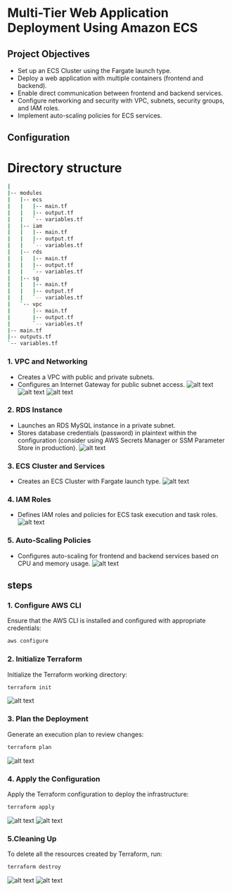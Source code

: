 # Multi-Tier Web Application Deployment Using Amazon ECS

## Project Objectives

- Set up an ECS Cluster using the Fargate launch type.
- Deploy a web application with multiple containers (frontend and backend).
- Enable direct communication between frontend and backend services.
- Configure networking and security with VPC, subnets, security groups, and IAM roles.
- Implement auto-scaling policies for ECS services.

## Configuration
# Directory structure
```bash
|
|-- modules
|   |-- ecs
|   |   |-- main.tf
|   |   |-- output.tf
|   |   `-- variables.tf
|   |-- iam
|   |   |-- main.tf
|   |   |-- output.tf
|   |   `-- variables.tf
|   |-- rds
|   |   |-- main.tf
|   |   |-- output.tf
|   |   `-- variables.tf
|   |-- sg
|   |   |-- main.tf
|   |   |-- output.tf
|   |   `-- variables.tf
|   `-- vpc
|       |-- main.tf
|       |-- output.tf
|       `-- variables.tf
|-- main.tf
|-- outputs.tf
`-- variables.tf

```

### 1. **VPC and Networking**

- Creates a VPC with public and private subnets.
- Configures an Internet Gateway for public subnet access.
![alt text](<image/Screenshot from 2024-09-05 12-13-43.png>)
![alt text](<image/Screenshot from 2024-09-05 12-14-29.png>)
![alt text](<image/Screenshot from 2024-09-05 12-14-43.png>)

### 2. **RDS Instance**

- Launches an RDS MySQL instance in a private subnet.
- Stores database credentials (password) in plaintext within the configuration (consider using AWS Secrets Manager or SSM Parameter Store in production).
![alt text](<image/Screenshot from 2024-09-05 12-16-49.png>)

### 3. **ECS Cluster and Services**

- Creates an ECS Cluster with Fargate launch type.
![alt text](<image/Screenshot from 2024-09-05 12-17-40.png>)

### 4. **IAM Roles**

- Defines IAM roles and policies for ECS task execution and task roles.
![alt text](<image/Screenshot from 2024-09-05 12-19-16.png>)
### 5. **Auto-Scaling Policies**

- Configures auto-scaling for frontend and backend services based on CPU and memory usage.
![alt text](<image/Screenshot from 2024-09-05 12-30-40.png>)

## steps

### 1. **Configure AWS CLI**

Ensure that the AWS CLI is installed and configured with appropriate credentials:

```bash
aws configure
```

### 2. **Initialize Terraform**

Initialize the Terraform working directory:

```bash
terraform init
```
![alt text](<image/Screenshot from 2024-09-05 12-31-38.png>)

### 3. **Plan the Deployment**

Generate an execution plan to review changes:

```bash
terraform plan
```
![alt text](<image/Screenshot from 2024-09-05 12-32-22.png>)
### 4. **Apply the Configuration**

Apply the Terraform configuration to deploy the infrastructure:

```bash
terraform apply
```
![alt text](<image/Screenshot from 2024-09-05 12-32-50.png>)
![alt text](<image/Screenshot from 2024-09-05 12-33-05.png>)
### 5.Cleaning Up

To delete all the resources created by Terraform, run:

```bash
terraform destroy
```
![alt text](<image/Screenshot from 2024-09-05 13-02-34.png>)
![alt text](<image/Screenshot from 2024-09-05 13-02-47.png>)